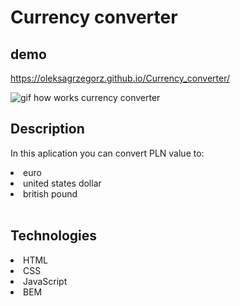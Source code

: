 # Currency converter

## demo

https://oleksagrzegorz.github.io/Currency_converter/

![gif how works currency converter](/images/currency-converter.gif)

## Description

In this aplication you can convert PLN value to:
<li>euro</li>
<li>united states dollar</li>
<li>british pound</li>
<br>

## Technologies

<li>HTML</li>
<li>CSS</li>
<li>JavaScript</li>
<li>BEM</li>
